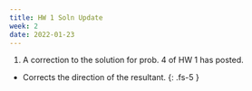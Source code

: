 ```yaml
---
title: HW 1 Soln Update
week: 2
date: 2022-01-23
---
```


1. A correction to the solution for prob. 4 of HW 1 has posted.
  - Corrects the direction of the resultant.
{: .fs-5 }
